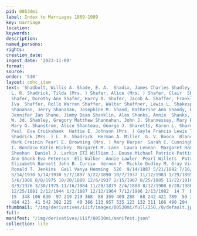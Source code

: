 ```yaml
---
pid: 00530mi
label: Index to Marriages 1869-1989
key: marriage
location: 
keywords: 
description: 
named_persons: 
rights: 
creation_date: 
ingest_date: '2023-11-09'
format: 
source: 
order: '530'
layout: cmhc_item
text: 'Shadbolt, Willis A. Shade, E. A.  Shadix, James Charles Shadley, Annie Shadrick,
  L. R. Shadrick, Tilda (Mrs. ) Shafer, Alice (Mrs. ) Shafer, Clair  Shafer, Don L.
  Shafer, Dorothy Ann Shafer, Harry 0. Shafer, Jacob A. Shaffer, Franklin Shaffer,
  Iva  Shaffer, Rollo Warren Shaffer, Walter Shaffner, Lewis L. Shakespeare, W. G.
  Shanahan, Jerry Shanahan, Josephine M. Shand, Katherine Ann Shandy, Kittie P. Shane,
  Jennifer Jan Shane, Jimmy Dean Shanklin, Alex Shanks, Annie  Shanks, W. J.  Shanks,
  W. Jd. Shanley, Gregory Matthew Shannahan, John J. Shannessey, Mary E. Shannon,
  Mary G. Shanstrom, Alice Shanteau, George J. Sharetts, Karen L. Sharman, Richard
  Paul  Eva Cruikshank  Hattie E. Johnson (Mrs. ) Gayle Francis Lewis Thomas Horrigan  Tilda
  Shadrick (Mrs. ) L. R. Shadrick  Herman A. Miller  G. V. Booco  Blanche P. Rich  Steven
  Mark Creinin Pearl E. Browning (Mrs. ) Mary Harper  Sarah C. Cunningham Albert Pierce  Leonarda
  I. Bondaco Katie Hickey  Margaret M. Lane  Laura Lennon  Margaret Hampston Patrick
  Sheehan  Daniel J. Larkin ITI William J. Douse Michael Patrick Pattison Catherine
  Ann Shonk Eva Peterson  Eli Walker  Annie Lawler  Pearl Willets  Patricia Ann Cox  Mary
  Elizabeth Barnett John B. Curcio  Vernon F. Mickle Dudley M. Gray Virginia C. Simon
  Ronald T. Jenkins  Gail Vanya Hemming  520  9/14/1887 5/21/1882 7/16/1977 4/23/1890
  5/14/1930 5/14/1930 5/7/1897 5/22/1890 10/7/1937 11/12/1983 1/29/1895 9/4/1881 5/20/1885
  5/6/1908 8/8/1975 10/20/1889 12/6/1937 2/15/1907 8/25/1885 11/22/1910 1/7/1984 12/6/1879
  8/9/1976 3/30/1975 11/16/1884 11/28/1879 2/4/1888 8/12/1900 6/28/1980 3/11/1913
  12/25/1881 2/12/1944 1/2/1887 12/12/1964 7/12/1986 2/13/1982  14 7  B  9  B 11 477
  15  348 106 630  97 219 219 368  88 359 409 288  68 242 421 789  59 367 376 251
  484 423  41 542 382 225  40 366 113 957 535 123 132 311 166 490 204    '
thumbnail: "/img/derivatives/iiif/images/00530mi/full/250,/0/default.jpg"
full: 
manifest: "/img/derivatives/iiif/00530mi/manifest.json"
collection: life
---
```

